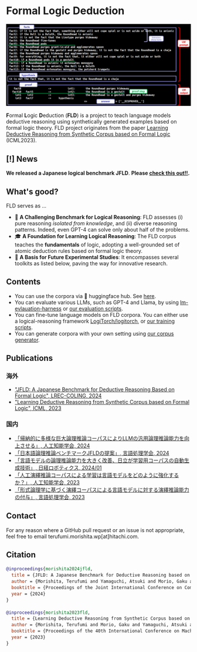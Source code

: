 # Formal Logic Deduction
![deduction example](./images/deduction_example_GPT4.png)

**F**ormal **L**ogic **D**eduction (**FLD**) is a project to teach language models deductive reasoning using synthetically generated examples based on formal logic theory.
FLD project originates from the paper [Learning Deductive Reasoning from Synthetic Corpus based on Formal Logic](https://arxiv.org/abs/2308.07336) (ICML2023).

## [!] News
**We released a Japanese logical benchmark JFLD**.
**Please [check this out!!](https://github.com/hitachi-nlp/FLD-corpus/blob/main/README.JFLD.md).**

## What's good?
FLD serves as ...

* 👊 **A Challenging Benchmark for Logical Reasoning**: FLD assesses (i) pure reasoning *isolated from knowledge*, and (ii) diverse reasoning patterns. Indeed, even GPT-4 can solve only about half of the problems.
* 🎓 **A Foundation for Learning Logical Reasoning**: The FLD corpus teaches the **fundamentals** of logic, adopting a well-grounded set of atomic deduction rules based on formal logic theory.
* 🚀 **A Basis for Future Experimental Studies**: It encompasses several toolkits as listed below, paving the way for innovative research.

## Contents
* You can use the corpora via 🤗 huggingface hub. See [here](https://github.com/hitachi-nlp/FLD-corpus).
* You can evaluate various LLMs, such as GPT-4 and Llama, by using [lm-evlauation-harness](https://github.com/EleutherAI/lm-evaluation-harness/tree/main/lm_eval/tasks/fld) or [our evaluation scripts](https://github.com/hitachi-nlp/FLD-fewshot-ICL-eval).
* You can fine-tune language models on FLD corpora. You can either use a logical-reasoning framework [LogiTorch/logitorch](https://github.com/LogiTorch/logitorch), or [our training scripts](https://github.com/hitachi-nlp/FLD-prover/).
* You can generate corpora with your own setting using [our corpus generator](https://github.com/hitachi-nlp/FLD-generator/).

## Publications

### 海外
* ["JFLD: A Japanese Benchmark for Deductive Reasoning Based on Formal Logic", LREC-COLING, 2024](https://aclanthology.org/2024.lrec-main.832/)
* ["Learning Deductive Reasoning from Synthetic Corpus based on Formal Logic", ICML, 2023](https://arxiv.org/abs/2308.07336)

### 国内
  * [「帰納的に多様な巨大論理推論コーパスによりLLMの汎用論理推論能力を向上させる」, 人工知能学会, 2024](https://confit.atlas.jp/guide/event-img/jsai2024/3Xin2-64/public/pdf?type=in)
  * [「日本語論理推論ベンチマークJFLDの提案」, 言語処理学会, 2024](https://www.anlp.jp/proceedings/annual_meeting/2024/pdf_dir/A4-1.pdf)
  * [「言語モデルの論理推論能力を大きく改善、日立が学習用コーパスの自動生成技術」, 日経ロボティクス, 2024/01](https://xtech.nikkei.com/atcl/nxt/mag/rob/18/012600001/00136)
  * [「人工演繹推論コーパスによる学習は言語モデルをどのように強化するか？」, 人工知能学会, 2023](https://www.jstage.jst.go.jp/article/pjsai/JSAI2023/0/JSAI2023_2E5GS605/_pdf)
  * [「形式論理学に基づく演繹コーパスによる言語モデルに対する演繹推論能力の付与」, 言語処理学会, 2023](https://www.anlp.jp/proceedings/annual_meeting/2023/pdf_dir/B1-2.pdf)

## Contact
For any reason where a GitHub pull request or an issue is not appropriate, feel free to email terufumi.morishita.wp[at]hitachi.com.

## Citation
```bibtex
@inproceedings{morishita2024jfld,
  title = {JFLD: A Japanese Benchmark for Deductive Reasoning based on Formal Logic},
  author = {Morishita, Terufumi and Yamaguchi, Atsuki and Morio, Gaku and Hikaru, Tomonari and Osamu Imaichi and Sogawa, Yasuhiro},
  booktitle = {Proceedings of the Joint International Conference on Computational Linguistics, Language Resources and Evaluation},
  year = {2024}
}

@inproceedings{morishita2023fld,
  title = {Learning Deductive Reasoning from Synthetic Corpus based on Formal Logic},
  author = {Morishita, Terufumi and Morio, Gaku and Yamaguchi, Atsuki and Sogawa, Yasuhiro},
  booktitle = {Proceedings of the 40th International Conference on Machine Learning},
  year = {2023}
}
```
